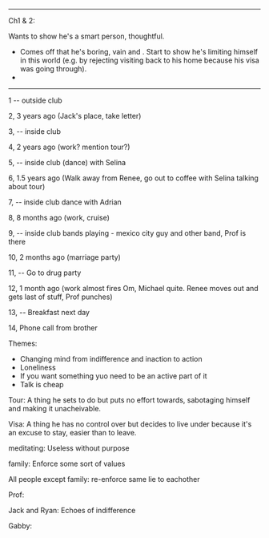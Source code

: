 **************

Ch1 & 2:

Wants to show he's a smart person, thoughtful.

- Comes off that he's boring, vain and . Start to show he's limiting himself in this world (e.g. by rejecting visiting back to his home because his visa was going through).
- 

**************

















1 -- outside club

2, 3 years ago (Jack's place, take letter)

3, -- inside club

4, 2 years ago (work? mention tour?)

5, -- inside club (dance) with Selina

6, 1.5 years ago (Walk away from Renee, go out to coffee with Selina talking about tour)

7, -- inside club dance with Adrian

8, 8 months ago (work, cruise)

9, -- inside club bands playing - mexico city guy and other band, Prof is there

10, 2 months ago (marriage party)

11, -- Go to drug party

12, 1 month ago (work almost fires Om, Michael quite. Renee moves out and gets last of stuff, Prof punches)

13, -- Breakfast next day

14, Phone call from brother

Themes:
- Changing mind from indifference and inaction to action
- Loneliness
- If you want something yuo need to be an active part of it
- Talk is cheap

Tour: A thing he sets to do but puts no effort towards, sabotaging himself and making it unacheivable.

Visa: A thing he has no control over but decides to live under because it's an excuse to stay, easier than to leave.

meditating: Useless without purpose

family: Enforce some sort of values

All people except family: re-enforce same lie to eachother

Prof:

Jack and Ryan: Echoes of indifference

Gabby:
































